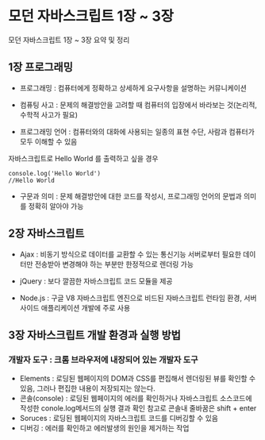 # 모던 자바스크립트 1장 ~ 3장
모던 자바스크립트 1장 ~ 3장 요약 및 정리

## 1장 프로그래밍 

- 프로그래밍 : 컴퓨터에게 정확하고 상세하게 요구사항을 설명하는 커뮤니케이션

- 컴퓨팅 사고 : 문제의 해결방안을 고려할 때 컴퓨터의 입장에서 바라보는 것(논리적, 수학적 사고가 필요)

- 프로그래밍 언어 : 컴퓨터와의 대화에 사용되는 일종의 표현 수단, 사람과 컴퓨터가 모두 이해할 수 있음

자바스크립트로 Hello World 를 출력하고 싶을 경우
```
console.log('Hello World')
//Hello World
```

- 구문과 의미 : 문제 해결방안에 대한 코드를 작성시, 프로그래밍 언어의 문법과 의미를 정확히 알아야 가능



## 2장 자바스크립트 

- Ajax : 비동기 방식으로 데이터를 교환할 수 있는 통신기능
         서버로부터 필요한 데이터만 전송받아 변경해야 하는 부분만 한정적으로 렌더링 가능

- jQuery : 보다 깔끔한 자바스크립트 코드 모듈을 제공

- Node.js : 구글 V8 자바스크립트 엔진으로 비드된 자바스크립트 런타임 환경, 서버 사이드 애플리케이션 개발에 주로 사용



## 3장 자바스크립트 개발 환경과 실행 방법

### 개발자 도구 : 크롬 브라우저에 내장되어 있는 개발자 도구

- Elements : 로딩된 웹페이지의 DOM과 CSS를 편집해서 렌더링된 뷰를 확인할 수 있음, 그러나 편집한 내용이 저장되지는 않는다.
- 콘솔(console) : 로딩된 웹페이지의 에러를 확인하거나 자바스크립트 소스코드에 작성한 conole.log메서드의 실행 결과 확인
                    참고로 콘솔내 줄바꿈은 shift + enter
- Soruces : 로딩된 웹페이지의 자바스크립트 코드를 디버깅할 수 있음
- 디버깅 : 에러를 확인하고 에러발생의 원인을 제거하는 작업


